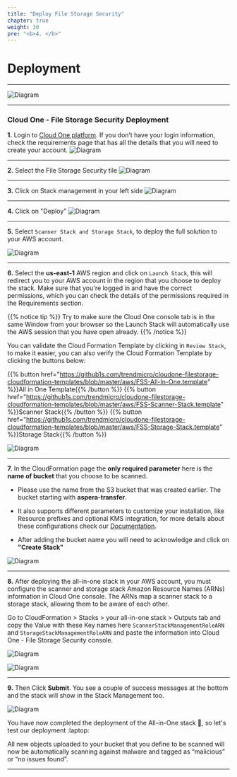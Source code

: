 ```yaml
---
title: "Deploy File Storage Security"
chapter: true
weight: 30
pre: "<b>4. </b>"
---
```



# Deployment

---

![Diagram](/images/aspera/MicrosoftTeams-image.png)

---

### Cloud One - File Storage Security Deployment

**1.** Login to [Cloud One platform](https://cloudone.trendmicro.com). If you don’t have your login information, check the requirements page that has all the details that you will need to create your account.
![Diagram](/images/fss/login.png)

---

**2.** Select the File Storage Security tile
![Diagram](/images/fss/login_2.png)

---

**3.** Click on Stack management in your left side
![Diagram](/images/fss/login_3.png)

---

**4.** Click on "Deploy" 
![Diagram](/images/fss/login_4.png)

---

**5.** Select ```Scanner Stack and Storage Stack```, to deploy the full solution to your AWS account.

![Diagram](/images/fss/fss-deploy-stacks-select.png)

---

**6.** Select the **us-east-1** AWS region and click on ```Launch Stack```, this will redirect you to your AWS account in the region that you choose to deploy the stack. Make sure that you're logged in and have the correct permissions, which you can check the details of the permissions required in the Requirements section.

{{% notice tip %}}
Try to make sure the Cloud One console tab is in the same Window from your browser so the Launch Stack will automatically use the AWS session that you have open already. 
{{% /notice %}}

You can validate the Cloud Formation Template by clicking in ```Review Stack```, to make it easier, you can also verify the Cloud Formation Template by clicking the buttons below:

{{% button href="https://github1s.com/trendmicro/cloudone-filestorage-cloudformation-templates/blob/master/aws/FSS-All-In-One.template" %}}All in One Template{{% /button %}}
{{% button href="https://github1s.com/trendmicro/cloudone-filestorage-cloudformation-templates/blob/master/aws/FSS-Scanner-Stack.template" %}}Scanner Stack{{% /button %}}
{{% button href="https://github1s.com/trendmicro/cloudone-filestorage-cloudformation-templates/blob/master/aws/FSS-Storage-Stack.template" %}}Storage Stack{{% /button %}}

![Diagram](/images/fss/login_5.png)

---

**7.** In the CloudFormation page the <b>only required parameter</b> here is the <b>name of bucket</b> that you choose to be scanned.

- Please use the name from the S3 bucket that was created earlier. The bucket starting with **aspera-transfer**.

- It also supports different parameters to customize your installation, like Resource prefixes and optional KMS integration, for more details about these configurations check our <a href="https://cloudone.trendmicro.com/docs/file-storage-security/gs-deploy-all-in-one-stack/">Documentation</a>.

- After adding the bucket name you will need to acknowledge and click on <b>"Create Stack"</b>

![Diagram](/images/fss/cfdeploy.png)

---

**8.** After deploying the all-in-one stack in your AWS account, you must configure the scanner and storage stack Amazon Resource Names (ARNs) information in Cloud One console. The ARNs map a scanner stack to a storage stack, allowing them to be aware of each other.

Go to CloudFormation > Stacks > your all-in-one stack > Outputs tab and copy the Value with these Key names here ```ScannerStackManagementRoleARN``` and ```StorageStackManagementRoleARN``` and paste the information into Cloud One - File Storage Security console.

![Diagram](/images/fss/fss-arn-aws-info.png)

![Diagram](/images/fss/login_6.png)

---

**9.** Then Click <b>Submit</b>. You see a couple of success messages at the bottom and the stack will show in the Stack Management too. 

![Diagram](/images/fss/login_7.png)

You have now completed the deployment of the All-in-One stack :tada:, so let's test our deployment :laptop:

All new objects uploaded to your bucket that you define to be scanned will now be automatically scanning against malware and tagged as “malicious” or “no issues found”.


---



